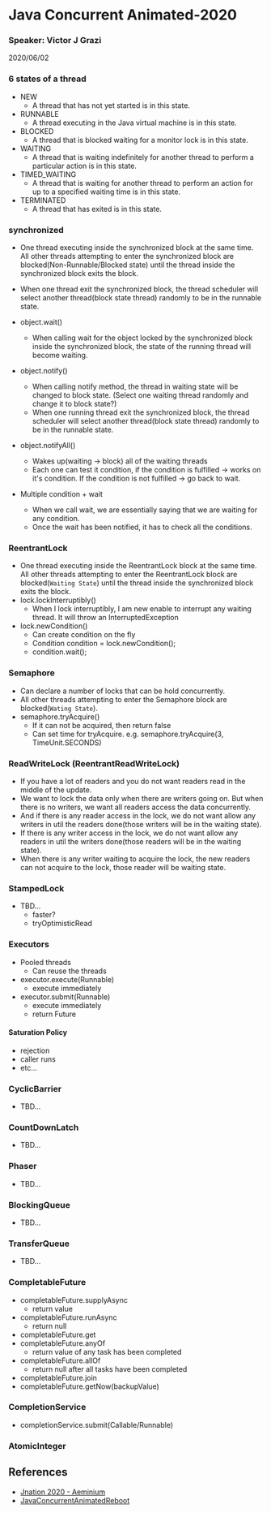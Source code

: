 # Java Concurrent Animated-2020
### Speaker: Victor J Grazi
2020/06/02

### 6 states of a thread
* NEW
    * A thread that has not yet started is in this state.
* RUNNABLE
    * A thread executing in the Java virtual machine is in this state.
* BLOCKED
    * A thread that is blocked waiting for a monitor lock is in this state.
* WAITING
    * A thread that is waiting indefinitely for another thread to perform a particular action is in this state.
* TIMED_WAITING
    * A thread that is waiting for another thread to perform an action for up to a specified waiting time is in this state.
* TERMINATED
    * A thread that has exited is in this state.

### synchronized
* One thread executing inside the synchronized block at the same time. All other threads attempting to enter the synchronized block are blocked(Non-Runnable/Blocked state) until the thread inside the synchronized block exits the block.
* When one thread exit the synchronized block, the thread scheduler will select another thread(block state thread) randomly to be in the runnable state.
* object.wait()
	* When calling wait for the object locked by the synchronized block inside the synchronized block, the state of the running thread will become waiting.
	
* object.notify()
	* When calling notify method, the thread in waiting state will be changed to block state. (Select one waiting thread randomly and change it to block state?)
	* When one running thread exit the synchronized block, the thread scheduler will select another thread(block state thread) randomly to be in the runnable state.
	
* object.notifyAll()
	* Wakes up(waiting -> block) all of the waiting threads
	* Each one can test it condition, if the condition is fulfilled -> works on it's condition. If the condition is not fulfilled -> go back to wait.
		
* Multiple condition + wait 
	* When we call wait, we are essentially saying that we are waiting for any condition.
	* Once the wait has been notified, it has to check all the conditions.

### ReentrantLock
* One thread executing inside the ReentrantLock block at the same time. All other threads attempting to enter the ReentrantLock block are blocked(`Waiting State`) until the thread inside the synchronized block exits the block.
* lock.lockInterruptibly()
	* When I lock interruptibly, I am new enable to interrupt any waiting thread. It will throw an InterruptedException
* lock.newCondition()
	* Can create condition on the fly
	* Condition condition = lock.newCondition();
	* condition.wait();

### Semaphore
* Can declare a number of locks that can be hold concurrently.
* All other threads attempting to enter the Semaphore block are blocked(`Wating State`).
* semaphore.tryAcquire()
	* If it can not be acquired, then return false
	* Can set time for tryAcquire. e.g. semaphore.tryAcquire(3, TimeUnit.SECONDS)

### ReadWriteLock (ReentrantReadWriteLock)
* If you have a lot of readers and you do not want readers read in the middle of the update.
* We want to lock the data only when there are writers going on. But when there is no writers, we want all readers access the data concurrently.
* And if there is any reader access in the lock, we do not want allow any writers in util the readers done(those writers will be in the waiting state).
* If there is any writer access in the lock, we do not want allow any readers in util the writers done(those readers will be in the waiting state).
* When there is any writer waiting to acquire the lock, the new readers can not acquire to the lock, those reader will be waiting state.

### StampedLock
* TBD...
	* faster?
	* tryOptimisticRead

### Executors
* Pooled threads
	* Can reuse the threads
* executor.execute(Runnable)
	* execute immediately
* executor.submit(Runnable)
	* execute immediately 
	* return Future

#### Saturation Policy
* rejection
* caller runs
* etc...

### CyclicBarrier
* TBD...

### CountDownLatch
* TBD...

### Phaser
* TBD...

### BlockingQueue
* TBD...

### TransferQueue
* TBD...

### CompletableFuture
* completableFuture.supplyAsync
	* return value
* completableFuture.runAsync
	* return null
* completableFuture.get
* completableFuture.anyOf
	* return value of any task has been completed
* completableFuture.allOf
	* return null after all tasks have been completed
* completableFuture.join
* completableFuture.getNow(backupValue)

### CompletionService
* completionService.submit(Callable/Runnable)

### AtomicInteger

## References
* [Jnation 2020 - Aeminium](https://youtu.be/ngKmzr04Yug?t=18895)
* [JavaConcurrentAnimatedReboot](https://github.com/vgrazi/JavaConcurrentAnimatedReboot)


